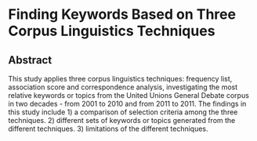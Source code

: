 # Finding Keywords Based on Three Corpus Linguistics Techniques

## Abstract
This study applies three corpus linguistics techniques: frequency list, association score and correspondence analysis, investigating the most relative keywords or topics from the United Unions General Debate corpus in two decades - from 2001 to 2010 and from 2011 to 2011. The findings in this study include 1) a comparison of selection criteria among the three techniques. 2) different sets of keywords or topics generated from the different techniques. 3) limitations of the different techniques.
 
